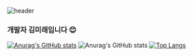 ![header](https://capsule-render.vercel.app/api?type=wave&color=auto&height=300&section=header&text=capsule%20render&fontSize=90)

### 개발자 김미래입니다 😊

[![Anurag's GitHub stats](https://github-readme-stats.vercel.app/api?username=mirae0312)](https://github.com/anuraghazra/github-readme-stats)
![Anurag's GitHub stats](https://github-readme-stats.vercel.app/api?username=mirae0312&show_icons=true&theme=radical)
[![Top Langs](https://github-readme-stats.vercel.app/api/top-langs/?username=mirae0312&layout=compact)](https://github.com/mirae0312/github-readme-stats)
<!--
**mirae0312/mirae0312** is a ✨ _special_ ✨ repository because its `README.md` (this file) appears on your GitHub profile.

Here are some ideas to get you started:

- 🔭 I’m currently working on ...
- 🌱 I’m currently learning ...
- 👯 I’m looking to collaborate on ...
- 🤔 I’m looking for help with ...
- 💬 Ask me about ...
- 📫 How to reach me: ...
- 😄 Pronouns: ...
- ⚡ Fun fact: ...
-->
